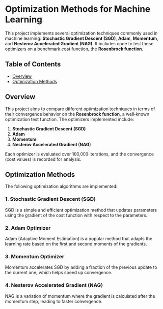 # Optimization Methods for Machine Learning

This project implements several optimization techniques commonly used in machine learning: **Stochastic Gradient Descent (SGD)**, **Adam**, **Momentum**, and **Nesterov Accelerated Gradient (NAG)**. It includes code to test these optimizers on a benchmark cost function, the **Rosenbrock function**.

## Table of Contents
- [Overview](#overview)
- [Optimization Methods](#optimization-methods)

## Overview

This project aims to compare different optimization techniques in terms of their convergence behavior on the **Rosenbrock function**, a well-known optimization test function. The optimizers implemented include:

1. **Stochastic Gradient Descent (SGD)**
2. **Adam**
3. **Momentum**
4. **Nesterov Accelerated Gradient (NAG)**

Each optimizer is evaluated over 100,000 iterations, and the convergence (cost values) is recorded for analysis.

## Optimization Methods

The following optimization algorithms are implemented:

### 1. Stochastic Gradient Descent (SGD)
SGD is a simple and efficient optimization method that updates parameters using the gradient of the cost function with respect to the parameters. 

### 2. Adam Optimizer
Adam (Adaptive Moment Estimation) is a popular method that adapts the learning rate based on the first and second moments of the gradients.

### 3. Momentum Optimizer
Momentum accelerates SGD by adding a fraction of the previous update to the current one, which helps speed up convergence.

### 4. Nesterov Accelerated Gradient (NAG)
NAG is a variation of momentum where the gradient is calculated after the momentum step, leading to faster convergence.
